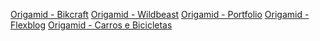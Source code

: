 
<a href="https://lucazcruz.github.io/cursos/origamid/projetos/bikcraft/">Origamid - Bikcraft</a>
<a href="https://lucazcruz.github.io/cursos/origamid/projetos/wildbeast/">Origamid - Wildbeast</a>
<a href="https://lucazcruz.github.io/cursos/origamid/projetos/portfolio/">Origamid - Portfolio</a>
<a href="https://lucazcruz.github.io/cursos/origamid/projetos/flexblog/">Origamid - Flexblog</a>
<a href="https://lucazcruz.github.io/cursos/origamid/projetos/carros%20e%20bicicletas/">Origamid - Carros e Bicicletas</a>
